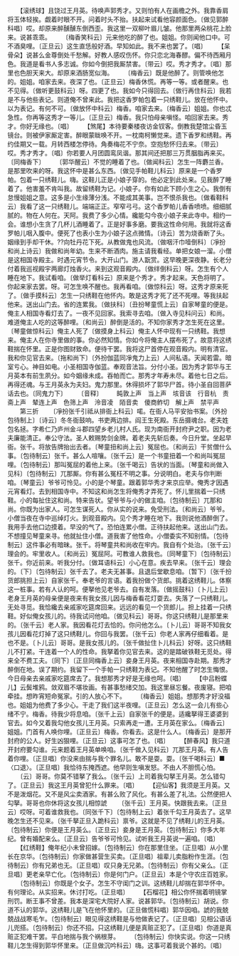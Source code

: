 <!-- { "loadSidebar": true } -->
　　【滚绣球】且饶过王月英。待唤声郭秀才。又则怕有人在画檐之外。我靠香肩将玉体轻挨。觑着时眼不开。问着时头不抬。扶起来试看他容颜面色。〔做见郭醉科唱〕哎。却原来醉醺醺东倒西歪。我这里一双柳叶眉儿皱。他那里两朵桃花上脸来。说甚乖乖。
　　〔梅香笑科云〕元来他吃的醉了也。姐姐。你则闻他口中。可不酒臭哩。〔正旦云〕这生直恁般好酒。早知如此。我不来也罢了。〔唱〕
　　【呆骨朵】说甚么金尊倒处千愁解。好教人感叹伤怀。你只恋北海春醪。偏不待西厢月色。我道是看书人多志诚。你如今倒把我厮禁害。〔带云〕哎。秀才秀才。〔唱〕那里也色胆天来大。却原来酒肠宽似海。
　　〔梅香云〕既是他醉了。则管唤他怎的。姐姐。咱家去来。夜深了也。〔正旦云〕梅香休慌。再等一等。或者醒来。也不见得。〔做听更鼓科云〕呀。四更了也。我如今只得回去。〔做行再住科云〕我若是不与他些表记。则道俺不曾来此。我把这香罗帕包着一只绣鞋儿。放在他怀中。以为表记。有何不可。〔做放怀中科云〕梅香。咱家去来。〔梅香云〕姐姐。你也忒急性。你再等这秀才一等儿。〔正旦云〕梅香。我只怕母亲嗔怪。咱回家去来。秀才。你好无缘也。〔唱〕
　　【煞尾】本待要秦楼夜访金钗客。倒教我楚馆尘昏玉镜台。则被伊家厮定害。醉眼蒙眬唤不开。一枕南柯懒觉来。遗下香罗和绣鞋。再约佳期又一载。月转西楼怎停待。角奏梅花不宁奈。空抱愁怀归去来。〔带云〕哎。秀才秀才。〔唱〕你若要人月团圆鸾凤谐。那其间还把那三万贯胭脂再来买。〔同梅香下〕
　　〔郭华醒云〕不觉的睡着了也。〔做闻科云〕怎生一阵麝兰香。是那里吹来的呀。我这怀中是甚么东西。〔做见手帕鞋儿科云〕原来是一个香罗帕。包着一只绣鞋儿。嗨。这鞋儿正是小娘子穿的。他必定到此处来。见我醉了睡着了。他害羞不肯叫我。故留绣鞋为记。小娘子。你有如此下顾小生之心。我倒有怠慢姐姐之意。这多是小生缘薄分浅。不能成其美事。岂不恨杀我也。〔做看鞋科云〕我看了这一只绣鞋儿。端端正正。窄窄弓弓。这个香罗帕儿香香喷喷。细细腻腻的。物在人何在。天阿。我费了多少心情。纔能勾今夜小娘子来此寺中。相约一会。谁想小生贪了几杯儿酒睡着了。正是好事多磨。要我这性命何用。我就将这香罗帕儿咽入腹中。便死了也表小生为小娘子这点微情。〔诗云〕苦为烧香断了头。姻缘到手却干休。??向牡丹花下死。从教做鬼也风流。〔做咽汗巾噎倒科〕〔凈扮和尚上诗云〕我做和尚年幼。生来不断酒肉。施主请我看经。单把女娘一溜。小僧是这相国寺殿主。时遇元宵节令。大开山门。游人翫赏。这早晚更深夜静。长老分付着我巡视殿宇两廊灯烛香火。来到这观音殿内。〔做绊倒科云〕呀。怎生有个人睡在地下。我试看咱。〔做举灯看科云〕原来是个秀才。秀才起来。天色将明了。你起来家去罢。呀。可怎生唤不醒也。我再看咱。〔做惊科云〕呀。这秀才原来死了。〔做手摸科云〕怎生一只绣鞋在他怀内。敢是这秀才死了还不死哩。等我扶起他来。送出山门去。省的连累我。〔做扶科〕〔丑扮琴童慌上云〕自家琴童的便是。俺主人相国寺看灯去了。一夜不见回家。我索寻去咱。〔做入寺见科问云〕和尚。难道俺主人吃的这等醉哩。〔和尚云〕醉倒是活的。不知你家秀才怎生死在这里。〔琴童做惊科云〕俺主人死了〔做摸身上科云〕俺主人怀中现有一只绣鞋。我想来。俺主人在你寺里做的事。你必然知情。你如今将俺主人摆布死了。故意将这绣鞋揣在怀里。正是你图财致命。便待干罢。我将这尸首停在观音殿内。明有清官。我和你见官去来。〔拖和尚下〕〔外扮伽蓝同凈鬼力上云〕人间私语。天闻若雷。暗室亏心。神目如电。小圣相国寺伽蓝。奉观音法旨。分付小圣。因为秀才郭华与王月英本有前生夙分。如今姻缘未成。吞帕而亡。那秀才年寿未尽。着他七日之后。再得还魂。与王月英永为夫妇。鬼力那里。休得损坏了郭华尸首。待小圣自回菩萨话去也。〔同鬼力下〕
　　〔音释〕
　　盹敦上声　当上声　垓音该　行音杭　责斋上声　辇连上声　色筛上声　泠音凌　陌音卖　傻商鲊切　解上声　禁平声
　　第三折
　　〔凈扮张千引祗从排衙上科云〕喏。在衙人马平安抬书案。〔外扮包待制上〕〔诗云〕冬冬衙鼓响。书吏两边排。阎王生死殿。东岳摄魂台。老夫姓包名拯。字希仁乃庐州金斗郡四望乡老儿村人氏。现为南衙开封府尹之职。因为老夫廉能清正。奉公守法。圣人敕赐势剑金牌。着老夫先斩后奏。今日升堂。坐起早衙。张千。将放告牌抬出去者。〔琴童扭和尚上云〕冤屈也。〔和尚云〕干贫僧什么事。〔包待制云〕张千。甚么人喧嚷。〔张千云〕是一个书童扭着一个和尚叫冤屈哩。〔包待制云〕那叫冤屈的着他上来。〔张千喝云〕告状的当面。〔琴童和尚做入见科〕〔包待制云〕兀那厮。你有甚么冤枉不明之事。分说明白。老夫与你判断咱。〔琴童云〕爷爷可怜见。小的是个琴童。跟着郭华秀才来京应举。俺秀才因遇元宵看灯。去到相国寺中。不知这和尚怎生将俺秀才弄死了。怀儿里揣着一只绣鞋。小的每扯住这和尚。特来告状。望爷爷与小的做主咱。〔包待制云〕兀那和尚。你既为出家人。可怎生谋死人。你从实的说来。免受刑法。〔和尚云〕爷爷。小僧当夜在寺中巡绰灯火。到观音殿内。见个秀才睡在地下。我则说他酒醉倒了。我用手去他口边摸着。早没的气了。恐怕连累小僧。正待扶起他来。送出山门去。不想撞见琴童来寻。他就扯住小僧。道我害了他性命。小僧委实不知别情。〔包待制云〕这件事必有暗昧。张千。将琴童共和尚收在牢内。我自有个处治。〔张千云〕理会的。牢里收人。〔和尚云〕冤屈阿。可教谁人救我也。〔同琴童下〕〔包待制云〕张千。你近前来。听我分付。〔做耳语科云〕小心在意。疾去早来。〔张千云〕理会的。〔下〕〔包待制云〕张千去了。老夫无甚事。且退后堂歇息咱。〔暂下〕〔张千扮货郎挑担上云〕自家张千。奉老爷的言语。着我扮做个货郎。挑着这绣鞋儿。体察这一桩事。若有人认的呵。便拏他见老爷去。自有发落。〔做摇鼓科〕〔卜儿上云〕老身王月英的母亲便是夜来有我女孩儿因与梅香看花灯耍去。失落了一只绣鞋儿。无处寻觅。我恰纔去亲戚家吃筵席回来。远远的看见一个货郎儿。担上挂着一只绣鞋。好似俺女孩儿的。待我试问他咱。〔做见科云〕哥哥。你这只绣鞋儿是那里来的。〔张千云〕老人家。我因看花灯去恰的。你问他怎么。〔卜儿云〕哥哥不知我女孩儿因看花灯掉了这只绣鞋儿。你回与我罢。〔张千云〕你老人家再仔细看着。是也不是。〔卜儿云〕哥哥。是我女孩儿的。〔张千做扯住卜儿科云〕好呀。这只绣鞋儿不打紧。干连着一个人的性命。我拏着你见官去来。这的是踏破铁鞋无觅处。得来全不费工夫。〔同下〕〔正旦同梅香上云〕妾身王月英。夜来相国寺赴期。那秀才醉倒在地。误了期约。我留下一个手帕一只绣鞋为表记。不知他醒了时怎生悔恨。今日母亲去亲戚家吃筵席去了。我想那秀才好是无缘也呵。〔唱〕
　　【中吕粉蝶儿】云鬓堆鸦。敛双眉不堪妆画。有甚事愁绪交加。我这里昼忘餐。夜废寝。把咱牵挂。想昨宵短命冤家。引的人放心不下。
　　〔梅香云〕姐姐。想那秀才好没福也。姐姐为他费了多少心。干走了我们这半夜哩。〔正旦云〕怎么这一会儿有些心绪不宁。梅香。待我少将息咱。〔张千上云〕自家张千的便是。适纔拏得王婆婆到官去。如今又着我勾他女孩儿王月英。只索再走一遭。王月英在家么。〔梅香云〕姐姐。门首有人唤你哩。〔正旦云〕梅香。你看去。这是什么人。〔梅香云〕是那开封府的公人。好生凶狠哩。〔正旦云〕这事可怎了也。〔唱〕
　　【醉春风】我只道开封府要勾谁。元来题着王月英单唤咱。〔张千做入见科云〕兀那王月英。有人告着你哩。〔正旦唱〕你没来由揣与我个罪名儿。敢不是耍。耍。〔张千喝科云〕■〈口退〉。〔正旦唱〕我恰待东掩西遮。他早则生嗔发怒。不由人不胆慌心怕。
　　〔云〕哥哥。你莫不错拏了我么。〔张千云〕上司着我勾拏王月英。怎么错勾了。〔正旦云〕我这王月英曾犯什么罪来。〔唱〕
　　【迎仙客】我须是王月英。又不是泼烟花。又不是风尘卖酒家。有甚么败了风化。有甚么差了礼法。公然便把人勾拏。哥哥也你休将这女孩儿相惊諕
　　〔张千云〕王月英。快跟我去来。〔正旦云〕哎呀。可着谁救我也。〔同张千下〕〔包待制上云〕着张千勾王月英去了。这早晚怎生还不见来。〔张千拏正旦入跪科云〕禀爷。这就是不见了绣鞋儿的王月英。〔包待制云〕你便是王月英么。〔正旦云〕妾身是王月英。〔包待制云〕你多大年纪。曾有婚配来么。〔正旦云〕告爷爷可怜见。试听我王月英说一遍咱。〔唱〕
　　【红绣鞋】俺年纪小未曾招嫁。〔包待制云〕你在那里住坐。〔正旦唱〕从小里长在京华。〔包待制云〕你家做甚营生买卖。〔正旦唱〕祖辈儿卖脂粉作生涯。〔包待制云〕你有兄弟也无。〔正旦唱〕叹只身无兄弟。〔包待制云〕你有父亲么。〔正旦唱〕更老亲早亡化。〔包待制云〕你是何门户。〔正旦云〕本是个守农庄百姓家。
　　〔包待制云〕你既是个女子。怎生不守闺门之训。这绣鞋儿却揣在郭华怀中。有何理论。从实招来。休讨打吃。〔正旦唱〕
　　【石榴花】相公你怀揣着明镜掌刑罚。断王事不曾差。我本是深宅大院好人家。说甚郭华。〔包待制云〕胡说。你道不认的郭华。这绣鞋儿是飞在他怀里的。〔正旦做慌科唱〕郭华因咱。諕的我兢兢战战寒毛乍。〔包待制云〕眼见得这绣鞋是与他做表记了。〔正旦唱〕见相公语话儿兜搭。〔包待制云〕你还不招。只这绣鞋儿便是真赃正犯了。〔正旦唱〕你道是真赃正犯难干罢。平白地揣与我个祸根芽。
　　〔包待制云〕你快实说。你这一只绣鞋儿怎生得到郭华怀里来。〔正旦做沉吟科云〕嗨。这事可着我说个甚的。〔唱〕
